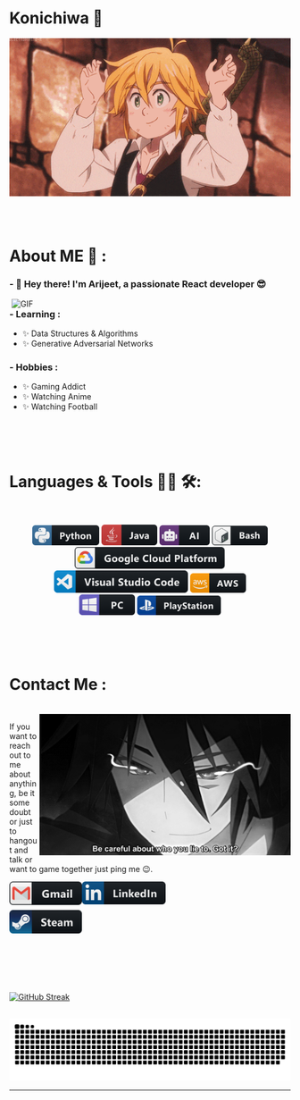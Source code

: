 # Konichiwa 👋

<div align="center">
<img hight="300" width="700" alt="GIF" align="center" src="https://github.com/Arijeet04/Arijeet04/blob/main/assets/208593.gif">
</div>

</br>
</br>
</br>


# About ME 💬 :

### - 👋 Hey there! I'm Arijeet, a passionate React developer 😎

<img hight="400" width="500" alt="GIF" align="right" src="https://github.com/Arijeet04/Arijeet04/blob/main/assets/1936.gif">

### - Learning :
- ✨ Data Structures & Algorithms
- ✨ Generative Adversarial Networks

### - Hobbies : 
- ✨ Gaming Addict
- ✨ Watching Anime
- ✨ Watching Football
</br>
</br>
</br>



# Languages & Tools 👨‍💻 🛠:
</br>

<p align="center">

<!-- For more icons please follow  https://github.com/MikeCodesDotNET/ColoredBadges -->
<img src="https://github.com/Arijeet04/Arijeet04/blob/main/assets/icons/python.png" alt="python" width="120" hight="50">
<img src="https://github.com/Arijeet04/Arijeet04/blob/main/assets/icons/java.png" alt="java"  width="100" hight="50">
<img src="https://github.com/Arijeet04/Arijeet04/blob/main/assets/icons/ai.png" alt="AI" width="90" hight="50">
<img src="https://github.com/Arijeet04/Arijeet04/blob/main/assets/icons/bash.png" alt="bash" width="100" hight="50">
</br>
<img src="https://github.com/Arijeet04/Arijeet04/blob/main/assets/icons/google_cloud_platform.png" alt="google_cloud_platform" width="270" hight="50">
<img src="https://github.com/Arijeet04/Arijeet04/blob/main/assets/icons/visualstudio_code.png" alt="visualstudio_code" width="240" hight="50">
<img src="https://github.com/Arijeet04/Arijeet04/blob/main/assets/icons/aws.png" alt="aws" width="100" hight="50">
</br>
<img src="https://github.com/Arijeet04/Arijeet04/blob/main/assets/icons/pc.png" alt="pc" width="100" hight="50">
<img src="https://github.com/Arijeet04/Arijeet04/blob/main/assets/icons/playstation%403x.png" alt="playstation" width="150" hight="50">
</p>
</br>
</br>
</br>



# Contact Me :

<p>
 </br>


<img hight="320" width="450" align="right" alt="GIF" src="https://github.com/Arijeet04/Arijeet04/blob/main/assets/93195.gif">


If you want to reach out to me about anything, be it some doubt or just to hangout and talk or want to game together just ping me 😉.

<a href="mailto:arijeet444@gmail.com">
 <img align="left" alt="Gmail" width="130" hight="100" src="https://github.com/Arijeet04/Arijeet04/blob/main/assets/icons/gmail.png" />
</a>
<a href="https://www.linkedin.com/in/arijeetdc4/">
  <img align="left" alt="Linkedin" width="150" hight="100" src="https://github.com/Arijeet04/Arijeet04/blob/main/assets/icons/linkedin.png" />
</br>
</br>
</br>
</a>
<a href="https://www.reddit.com/user/SpreadSignal3715/>
  <img align="left" alt="Reddit" width="130" hight="100" src="https://github.com/Arijeet04/Arijeet04/blob/main/assets/icons/reddit.png" />
</a>
<a href="https://steamcommunity.com/profiles/76561199369279291/">
  <img align="left" alt="Steam" width="130" hight="100" src="https://github.com/Arijeet04/Arijeet04/blob/main/assets/icons/steam.png" />
</a>
 </p>
 

</br>
</br>
</br>
</br>
</br>
</br>
</br>

<p align="left" >  
<a href="https://git.io/streak-stats"><img src="https://streak-stats.demolab.com?user=Arijeet04&theme=gotham&hide_border=true" alt="GitHub Streak" /></a>
</p>

<br clear="both">

<img src="https://raw.githubusercontent.com/Arijeet04/Arijeet04/output/snake.svg" alt="Snake animation" />

*************
